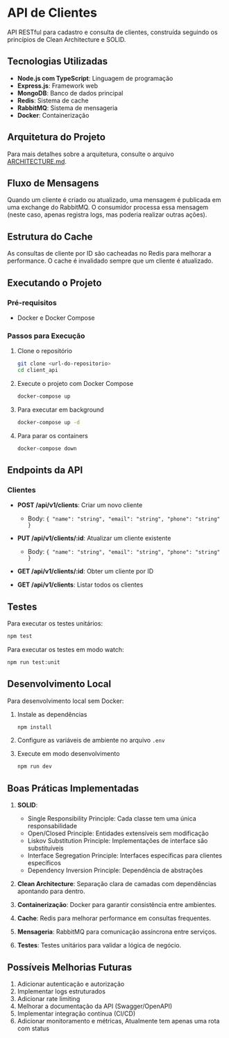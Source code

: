 # API de Clientes

API RESTful para cadastro e consulta de clientes, construída seguindo os princípios de Clean Architecture e SOLID.

## Tecnologias Utilizadas

- **Node.js com TypeScript**: Linguagem de programação
- **Express.js**: Framework web
- **MongoDB**: Banco de dados principal
- **Redis**: Sistema de cache
- **RabbitMQ**: Sistema de mensageria
- **Docker**: Containerização

## Arquitetura do Projeto

Para mais detalhes sobre a arquitetura, consulte o arquivo [ARCHITECTURE.md](./ARCHITECTURE.md).

## Fluxo de Mensagens

Quando um cliente é criado ou atualizado, uma mensagem é publicada em uma exchange do RabbitMQ.
O consumidor processa essa mensagem (neste caso, apenas registra logs, mas poderia realizar outras ações).

## Estrutura do Cache

As consultas de cliente por ID são cacheadas no Redis para melhorar a performance.
O cache é invalidado sempre que um cliente é atualizado.

## Executando o Projeto

### Pré-requisitos

- Docker e Docker Compose

### Passos para Execução

1. Clone o repositório

   ```bash
   git clone <url-do-repositorio>
   cd client_api
   ```

2. Execute o projeto com Docker Compose

   ```bash
   docker-compose up
   ```

3. Para executar em background

   ```bash
   docker-compose up -d
   ```

4. Para parar os containers

   ```bash
   docker-compose down
   ```

## Endpoints da API

### Clientes

- **POST /api/v1/clients**: Criar um novo cliente
  - Body: `{ "name": "string", "email": "string", "phone": "string" }`

- **PUT /api/v1/clients/:id**: Atualizar um cliente existente
  - Body: `{ "name": "string", "email": "string", "phone": "string" }`

- **GET /api/v1/clients/:id**: Obter um cliente por ID

- **GET /api/v1/clients**: Listar todos os clientes

## Testes

Para executar os testes unitários:

```bash
npm test
```

Para executar os testes em modo watch:

```bash
npm run test:unit
```

## Desenvolvimento Local

Para desenvolvimento local sem Docker:

1. Instale as dependências

   ```bash
   npm install
   ```

2. Configure as variáveis de ambiente no arquivo `.env`

3. Execute em modo desenvolvimento

   ```bash
   npm run dev
   ```

## Boas Práticas Implementadas

1. **SOLID**:
   - Single Responsibility Principle: Cada classe tem uma única responsabilidade
   - Open/Closed Principle: Entidades extensíveis sem modificação
   - Liskov Substitution Principle: Implementações de interface são substituíveis
   - Interface Segregation Principle: Interfaces específicas para clientes específicos
   - Dependency Inversion Principle: Dependência de abstrações

2. **Clean Architecture**: Separação clara de camadas com dependências apontando para dentro.

3. **Containerização**: Docker para garantir consistência entre ambientes.

4. **Cache**: Redis para melhorar performance em consultas frequentes.

5. **Mensageria**: RabbitMQ para comunicação assíncrona entre serviços.

6. **Testes**: Testes unitários para validar a lógica de negócio.

## Possíveis Melhorias Futuras

1. Adicionar autenticação e autorização
2. Implementar logs estruturados
3. Adicionar rate limiting
4. Melhorar a documentação da API (Swagger/OpenAPI)
5. Implementar integração contínua (CI/CD)
6. Adicionar monitoramento e métricas, Atualmente tem apenas uma rota com status